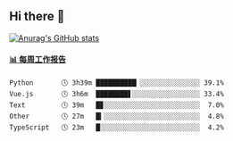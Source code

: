 ## Hi there 👋

[![Anurag's GitHub stats](https://github-readme-stats-orilights.vercel.app/api?username=orilights)](https://github.com/anuraghazra/github-readme-stats)

<!--
**OriLight152/OriLight152** is a ✨ _special_ ✨ repository because its `README.md` (this file) appears on your GitHub profile.

Here are some ideas to get you started:

- 🔭 I’m currently working on ...
- 🌱 I’m currently learning ...
- 👯 I’m looking to collaborate on ...
- 🤔 I’m looking for help with ...
- 💬 Ask me about ...
- 📫 How to reach me: ...
- 😄 Pronouns: ...
- ⚡ Fun fact: ...
-->

<!-- waka-box start -->
#### <a href="https://gist.github.com/92c8d5b388768c10efcba86e82b7c4fb" target="_blank">📊 每周工作报告</a>
```text
Python       🕓 3h39m ██████████▏░░░░░░░░░░░░░░░ 39.1%
Vue.js       🕓 3h6m  ████████▋░░░░░░░░░░░░░░░░░ 33.4%
Text         🕓 39m   █▊░░░░░░░░░░░░░░░░░░░░░░░░  7.0%
Other        🕓 27m   █▎░░░░░░░░░░░░░░░░░░░░░░░░  4.8%
TypeScript   🕓 23m   █░░░░░░░░░░░░░░░░░░░░░░░░░  4.2%
```
<!-- Powered by https://github.com/journey-ad/waka-box-go . -->
<!-- waka-box end -->
